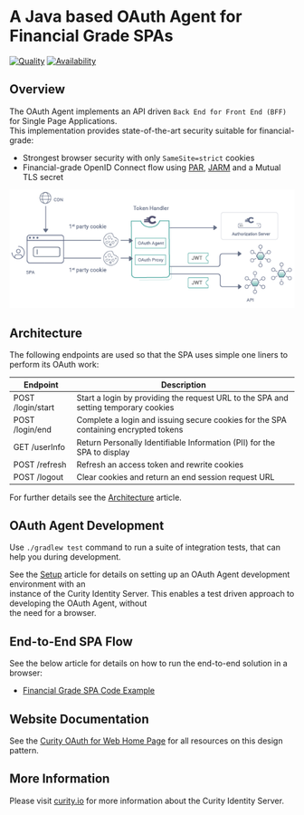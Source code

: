# A Java based OAuth Agent for Financial Grade SPAs

[![Quality](https://img.shields.io/badge/quality-experiment-red)](https://curity.io/resources/code-examples/status/)
[![Availability](https://img.shields.io/badge/availability-source-blue)](https://curity.io/resources/code-examples/status/)

## Overview

The OAuth Agent implements an API driven `Back End for Front End (BFF)` for Single Page Applications.\
This implementation provides state-of-the-art security suitable for financial-grade:

- Strongest browser security with only `SameSite=strict` cookies
- Financial-grade OpenID Connect flow using [PAR](https://tools.ietf.org/id/draft-lodderstedt-oauth-par-00.html),  [JARM](https://openid.net/specs/openid-financial-api-jarm.html) and a Mutual TLS secret

![Logical Components](/doc/logical-components.png)

## Architecture

The following endpoints are used so that the SPA uses simple one liners to perform its OAuth work:

| Endpoint | Description |
| -------- | ----------- |
| POST /login/start | Start a login by providing the request URL to the SPA and setting temporary cookies |
| POST /login/end | Complete a login and issuing secure cookies for the SPA containing encrypted tokens |
| GET /userInfo | Return Personally Identifiable Information (PII) for the SPA to display |
| POST /refresh | Refresh an access token and rewrite cookies |
| POST /logout | Clear cookies and return an end session request URL |

For further details see the [Architecture](/doc/Architecture.md) article.

## OAuth Agent Development

Use `./gradlew test` command to run a suite of integration tests, that can help you during development.

See the [Setup](/doc/Setup.md) article for details on setting up an OAuth Agent development environment with an \
instance of the Curity Identity Server. This enables a test driven approach to developing the OAuth Agent, without \
the need for a browser.

## End-to-End SPA Flow

See the below article for details on how to run the end-to-end solution in a browser:

- [Financial Grade SPA Code Example](https://curity.io/resources/learn/token-handler-spa-example/)

## Website Documentation

See the [Curity OAuth for Web Home Page](https://curity.io/product/token-service/oauth-for-web/) for all resources on this design pattern.

## More Information

Please visit [curity.io](https://curity.io/) for more information about the Curity Identity Server.
